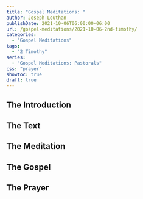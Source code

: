 ```yaml
---
title: "Gospel Meditations: "
author: Joseph Louthan
publishDate: 2021-10-06T06:00:00-06:00
url: /gospel-meditations/2021-10-06-2nd-timothy/
categories:
  - "Gospel Meditations"
tags:
  - "2 Timothy"
series:
  - "Gospel Meditations: Pastorals"
css: "prayer"
showtoc: true
draft: true
---
```

## The Introduction

## The Text


## The Meditation


## The Gospel

## The Prayer

<div style="font-variant: small-caps;">

</div>
&nbsp;

```text

```
